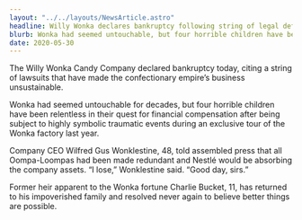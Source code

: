 ```yaml
---
layout: "../../layouts/NewsArticle.astro"
headline: Willy Wonka declares bankruptcy following string of legal defeats
blurb: Wonka had seemed untouchable, but four horrible children have been relentless in their quest for financial compensation after being subject to highly symbolic traumatic events.
date: 2020-05-30
---
```


The Willy Wonka Candy Company declared bankruptcy today, citing a string of lawsuits that have made the confectionary empire’s business unsustainable.

Wonka had seemed untouchable for decades, but four horrible children have been relentless in their quest for financial compensation after being subject to highly symbolic traumatic events during an exclusive tour of the Wonka factory last year.

Company CEO Wilfred Gus Wonklestine, 48, told assembled press that all Oompa-Loompas had been made redundant and Nestlé would be absorbing the company assets. “I lose,” Wonklestine said. “Good day, sirs.”

Former heir apparent to the Wonka fortune Charlie Bucket, 11, has returned to his impoverished family and resolved never again to believe better things are possible.
